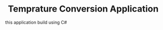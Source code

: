 <h1 align="center" color="red">Temprature Conversion Application</h1>

<p>this application build using C#</p>
